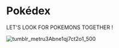 # Pokédex

LET'S LOOK FOR POKEMONS TOGETHER !

![tumblr_metru3Abne1qj7ct2o1_500](https://user-images.githubusercontent.com/91578484/191765480-b9bbff5b-5c57-4406-8018-94f1c30fef76.gif)


